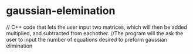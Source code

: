 # gaussian-elemination
// C++ code that lets the user input two matrices, which will then be added multiplied, and subtracted from eachother. 
//The program will the ask the user to input the number of equations desired to preform gaussian elimination 
